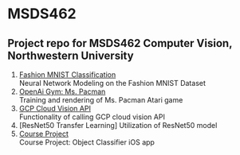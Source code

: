 # MSDS462
## Project repo for MSDS462 Computer Vision, Northwestern University 
1. [Fashion MNIST Classification](Neural_Network_Modeling_on_the_Fashion_MNIST_Dataset.ipynb)  
Neural Network Modeling on the Fashion MNIST Dataset
2. [OpenAi Gym: Ms. Pacman](Training_MsPacman_OpenAi_Gym.ipynb)   
Training and rendering of Ms. Pacman Atari game 
3. [GCP Cloud Vision API](Google_Cloud_VisionAPI.ipynb)  
Functionality of calling GCP cloud vision API   
4. [ResNet50 Transfer Learning]
Utilization of ResNet50 model
5. [Course Project](MSDS462_Course_Project__v2.ipynb)  
Course Project: Object Classifier iOS app 
